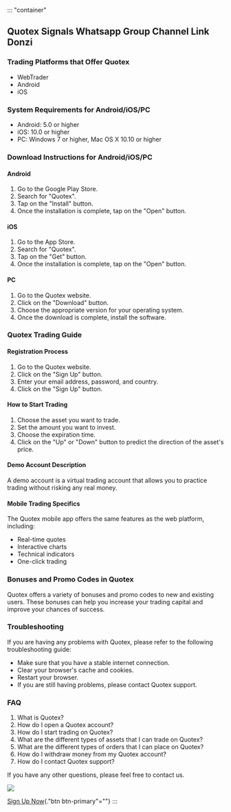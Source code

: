 ::: \"container\"
## Quotex Signals Whatsapp Group Channel Link Donzi

### Trading Platforms that Offer Quotex

-   WebTrader
-   Android
-   iOS

### System Requirements for Android/iOS/PC

-   Android: 5.0 or higher
-   iOS: 10.0 or higher
-   PC: Windows 7 or higher, Mac OS X 10.10 or higher

### Download Instructions for Android/iOS/PC

#### Android

1.  Go to the Google Play Store.
2.  Search for "Quotex".
3.  Tap on the "Install" button.
4.  Once the installation is complete, tap on the "Open" button.

#### iOS

1.  Go to the App Store.
2.  Search for "Quotex".
3.  Tap on the "Get" button.
4.  Once the installation is complete, tap on the "Open" button.

#### PC

1.  Go to the Quotex website.
2.  Click on the "Download" button.
3.  Choose the appropriate version for your operating system.
4.  Once the download is complete, install the software.

### Quotex Trading Guide

#### Registration Process

1.  Go to the Quotex website.
2.  Click on the "Sign Up" button.
3.  Enter your email address, password, and country.
4.  Click on the "Sign Up" button.

#### How to Start Trading

1.  Choose the asset you want to trade.
2.  Set the amount you want to invest.
3.  Choose the expiration time.
4.  Click on the "Up" or "Down" button to predict the
    direction of the asset\'s price.

#### Demo Account Description

A demo account is a virtual trading account that allows you to practice
trading without risking any real money.

#### Mobile Trading Specifics

The Quotex mobile app offers the same features as the web platform,
including:

-   Real-time quotes
-   Interactive charts
-   Technical indicators
-   One-click trading

### Bonuses and Promo Codes in Quotex

Quotex offers a variety of bonuses and promo codes to new and existing
users. These bonuses can help you increase your trading capital and
improve your chances of success.

### Troubleshooting

If you are having any problems with Quotex, please refer to the
following troubleshooting guide:

-   Make sure that you have a stable internet connection.
-   Clear your browser\'s cache and cookies.
-   Restart your browser.
-   If you are still having problems, please contact Quotex support.

### FAQ

1.  What is Quotex?
2.  How do I open a Quotex account?
3.  How do I start trading on Quotex?
4.  What are the different types of assets that I can trade on Quotex?
5.  What are the different types of orders that I can place on Quotex?
6.  How do I withdraw money from my Quotex account?
7.  How do I contact Quotex support?

If you have any other questions, please feel free to contact us.

[![](https://static.quotex.io/files/8_en/300_250.jpg)](https://traff.sbs/brokerqxsignupf)

[Sign Up Now](\%22https://traff.sbs/brokerqxsignup\%22){."btn
btn-primary"=""}
:::

